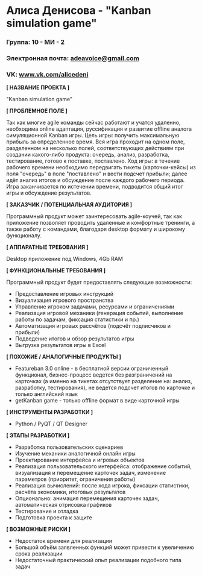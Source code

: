 # Алиса Денисова - "Kanban simulation game"

### Группа: 10 - МИ - 2
### Электронная почта: adeavoice@gmail.com
### VK: www.vk.com/alicedeni


**[ НАЗВАНИЕ ПРОЕКТА ]**

"Kanban simulation game"

**[ ПРОБЛЕМНОЕ ПОЛЕ ]**

Так как многие agile команды сейчас работают и учатся удаленно, необходима online адаптация, руссификация и развитие offline аналога симуляционной Kanban игры. Цель игры: получить максимальную прибыль за определенное время. Вся игра проходит на одном поле, разделенном на несколько полей, соответствующих действиям при создании какого-либо продукта: очередь, анализ, разработка, тестирование, готово к поставке, поставлено. Ход игры: в течение рабочего времени необходимо передвигать тикеты (карточки-кейсы) из поля "очередь" в поле "поставлено" и вести подсчет прибыли; далее идёт анализ итогов и обсуждение после каждого рабочего периода. Игра заканчивается по истечении времени, подводится общий итог игры и обсуждение результатов.

**[ ЗАКАЗЧИК / ПОТЕНЦИАЛЬНАЯ АУДИТОРИЯ ]**

Программный продукт может заинтересовать agile-коучей, так как приложение позволяет проводить удаленные и комфортные тренинги, а также работу с командами, благодаря desktop формату и широкому функционалу.

**[ АППАРАТНЫЕ ТРЕБОВАНИЯ ]** 

Desktop приложение под Windows, 4Gb RAM

**[ ФУНКЦИОНАЛЬНЫЕ ТРЕБОВАНИЯ ]**

Программный продукт будет предоставлять следующие возможности:
* Предоставление игровых инструкций
* Визуализация игрового пространства
* Управление игроком задачами, ресурсами и ограничениями
* Реализация игровой механики (генерация событий, выполнение работы по задачам, фиксация статистики и пр.)
* Автоматизация игровых рассчётов (подсчёт подписчиков и прибыли)
* Подведение итогов и обзор результатов игры
* Выгрузка результатов игры в Excel

**[ ПОХОЖИЕ / АНАЛОГИЧНЫЕ ПРОДУКТЫ ]**

* Featureban 3.0 online - в бесплатной версии ограниченный функционал, бизнес-процесс ведется без разграничений на карточках (а именно на тикетах отсутствует разделение на: анализ, разработку, тестирования), не ведется подсчет итогов по карточке и только английский язык
* getKanban game - только offline формат в виде карточной игры

**[ ИНСТРУМЕНТЫ РАЗРАБОТКИ ]**

* Python / PyQT / QT Designer  

**[ ЭТАПЫ РАЗРАБОТКИ ]**

*	Разработка пользовательских сценариев
* Изучение механики аналогичной онлайн игры
* Проектирование интерфейса и игровых объектов
* Реализация пользовательского интерфейса: отображение событий, визуализация и перемещение карточек задач, изменение параметров (приоритет, ограничения работы)
* Реализация вычислений: после хода игрока, фиксации статистики, расчёта экономики, итоговых результатов
* Опционально: анимация перемещения карточек задач, автоматическая отрисовка графиков
* Тестирование и отладка
* Подготовка проекта к защите

**[ ВОЗМОЖНЫЕ РИСКИ ]**

* Недостаток времени для реализации
* Большой объём заявленных функций может привести к увеличению срока реализации
* Недостаточный практический опыт реализации подобного типа задач	
